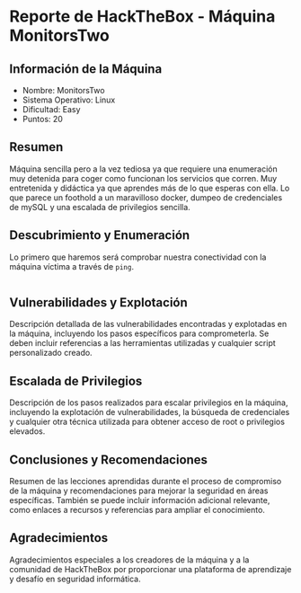 # Reporte de HackTheBox - Máquina MonitorsTwo 

## Información de la Máquina

- Nombre: MonitorsTwo
- Sistema Operativo: Linux
- Dificultad: Easy
- Puntos: 20

## Resumen

Máquina sencilla pero a la vez tediosa ya que requiere una enumeración muy detenida para coger como funcionan los servicios que corren. Muy entretenida y didáctica ya que aprendes más de lo que esperas con ella. Lo que parece un foothold a un maravilloso docker, dumpeo de credenciales de mySQL y una escalada de privilegios sencilla.

## Descubrimiento y Enumeración

Lo primero que haremos será comprobar nuestra conectividad con la máquina víctima a través de `ping`.
```

```

## Vulnerabilidades y Explotación

Descripción detallada de las vulnerabilidades encontradas y explotadas en la máquina, incluyendo los pasos específicos para comprometerla. Se deben incluir referencias a las herramientas utilizadas y cualquier script personalizado creado.

## Escalada de Privilegios

Descripción de los pasos realizados para escalar privilegios en la máquina, incluyendo la explotación de vulnerabilidades, la búsqueda de credenciales y cualquier otra técnica utilizada para obtener acceso de root o privilegios elevados.

## Conclusiones y Recomendaciones

Resumen de las lecciones aprendidas durante el proceso de compromiso de la máquina y recomendaciones para mejorar la seguridad en áreas específicas. También se puede incluir información adicional relevante, como enlaces a recursos y referencias para ampliar el conocimiento.

## Agradecimientos

Agradecimientos especiales a los creadores de la máquina y a la comunidad de HackTheBox por proporcionar una plataforma de aprendizaje y desafío en seguridad informática.
